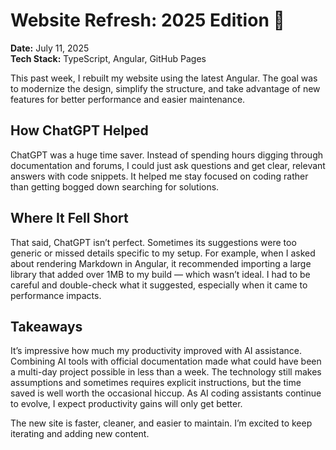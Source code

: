 # Website Refresh: 2025 Edition 🚀  
**Date:** July 11, 2025  
**Tech Stack:** TypeScript, Angular, GitHub Pages

This past week, I rebuilt my website using the latest Angular. The goal was to modernize the design, simplify the structure, and take advantage of new features for better performance and easier maintenance.

## How ChatGPT Helped

ChatGPT was a huge time saver. Instead of spending hours digging through documentation and forums, I could just ask questions and get clear, relevant answers with code snippets. It helped me stay focused on coding rather than getting bogged down searching for solutions.

## Where It Fell Short

That said, ChatGPT isn’t perfect. Sometimes its suggestions were too generic or missed details specific to my setup. For example, when I asked about rendering Markdown in Angular, it recommended importing a large library that added over 1MB to my build — which wasn’t ideal. I had to be careful and double-check what it suggested, especially when it came to performance impacts.

## Takeaways

It’s impressive how much my productivity improved with AI assistance. Combining AI tools with official documentation made what could have been a multi-day project possible in less than a week. The technology still makes assumptions and sometimes requires explicit instructions, but the time saved is well worth the occasional hiccup. As AI coding assistants continue to evolve, I expect productivity gains will only get better.

The new site is faster, cleaner, and easier to maintain. I’m excited to keep iterating and adding new content.
